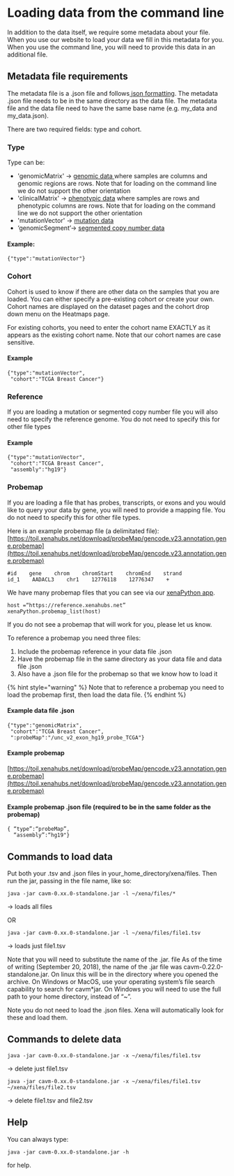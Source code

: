 # Loading data from the command line

In addition to the data itself, we require some metadata about your file. When you use our website to load your data we fill in this metadata for you. When you use the command line, you will need to provide this data in an additional file.

## **Metadata file requirements**

The metadata file is a .json file and follows[ json formatting](http://www.w3schools.com/json/). The metadata .json file needs to be in the same directory as the data file. The metadata file and the data file need to have the same base name \(e.g. my\_data and my\_data.json\).

There are two required fields: type and cohort.

### Type

Type can be:

* 'genomicMatrix' -&gt; [genomic data ](data-format-specifications.md#basic-genomic-data-numbers-in-a-rectangle-matrix-spreadsheet)where samples are columns and genomic regions are rows. Note that for loading on the command line we do not support the other orientation
* 'clinicalMatrix' -&gt; [phenotypic data](data-format-specifications.md#basic-phenotypic-data-categories-or-non-genomic-in-a-rectangle-matrix-spreadsheet) where samples are rows and phenotypic columns are rows. Note that for loading on the command line we do not support the other orientation
* 'mutationVector' -&gt; [mutation data](data-format-specifications.md#advanced-positional-data)
* ‘genomicSegment’-&gt; [segmented copy number data](data-format-specifications.md#advanced-segmented-data)

#### Example:

```text
{"type":"mutationVector"}
```

### **Cohort**

Cohort is used to know if there are other data on the samples that you are loaded. You can either specify a pre-existing cohort or create your own. Cohort names are displayed on the dataset pages and the cohort drop down menu on the Heatmaps page.

For existing cohorts, you need to enter the cohort name EXACTLY as it appears as the existing cohort name. Note that our cohort names are case sensitive.

#### Example

```text
{"type":"mutationVector", 
 "cohort":"TCGA Breast Cancer"}
```

### **Reference**

If you are loading a mutation or segmented copy number file you will also need to specify the reference genome. You do not need to specify this for other file types

#### Example

```text
{"type":"mutationVector", 
 "cohort":"TCGA Breast Cancer", 
 "assembly":"hg19"}
```

### **Probemap**

If you are loading a file that has probes, transcripts, or exons and you would like to query your data by gene, you will need to provide a mapping file. You do not need to specify this for other file types.

Here is an example probemap file \(a delimitated file\): [https://toil.xenahubs.net/download/probeMap/gencode.v23.annotation.gene.probemap](https://toil.xenahubs.net/download/probeMap/gencode.v23.annotation.gene.probemap)

```text
#id    gene    chrom    chromStart    chromEnd    strand 
id_1    AADACL3    chr1    12776118    12776347    +
```

We have many probemap files that you can see via our [xenaPython app](../overview-of-features/accessing-data-through-python.md). 

```text
host =“https://reference.xenahubs.net”
xenaPython.probemap_list(host)
```

If you do not see a probemap that will work for you, please let us know.

To reference a probemap you need three files: 

1. Include the probemap reference in your data file .json
2. Have the probemap file in the same directory as your data file and data file .json
3. Also have a .json file for the probemap so that we know how to load it

{% hint style="warning" %}
Note that to reference a probemap you need to load the probemap first, then load the data file.
{% endhint %}

#### Example data file .json

```text
{"type":"genomicMatrix", 
 "cohort":"TCGA Breast Cancer", 
 ":probeMap":"/unc_v2_exon_hg19_probe_TCGA"}
```

#### Example probemap

[https://toil.xenahubs.net/download/probeMap/gencode.v23.annotation.gene.probemap](https://toil.xenahubs.net/download/probeMap/gencode.v23.annotation.gene.probemap)

#### Example probemap .json file \(required to be in the same folder as the probemap\)

```text
{ “type”:“probeMap”, 
  “assembly”:“hg19"}
```

## **Commands to load data**

Put both your .tsv and .json files in your\_home\_directory/xena/files. Then run the jar, passing in the file name, like so:

```text
java -jar cavm-0.xx.0-standalone.jar -l ~/xena/files/*
```

 → loads all files

OR

```text
java -jar cavm-0.xx.0-standalone.jar -l ~/xena/files/file1.tsv
```

 → loads just file1.tsv

Note that you will need to substitute the name of the .jar. file As of the time of writing \(September 20, 2018\), the name of the .jar file was cavm-0.22.0-standalone.jar. On linux this will be in the directory where you opened the archive. On Windows or MacOS, use your operating system’s file search capability to search for cavm\*jar. On Windows you will need to use the full path to your home directory, instead of “~”.

Note you do not need to load the .json files. Xena will automatically look for these and load them.

## **Commands to delete data**

```text
java -jar cavm-0.xx.0-standalone.jar -x ~/xena/files/file1.tsv
```

 → delete just file1.tsv

```text
java -jar cavm-0.xx.0-standalone.jar -x ~/xena/files/file1.tsv ~/xena/files/file2.tsv
```

 → delete file1.tsv and file2.tsv
 

## Help

You can always type:

```text
java -jar cavm-0.xx.0-standalone.jar -h
```

for help.  


